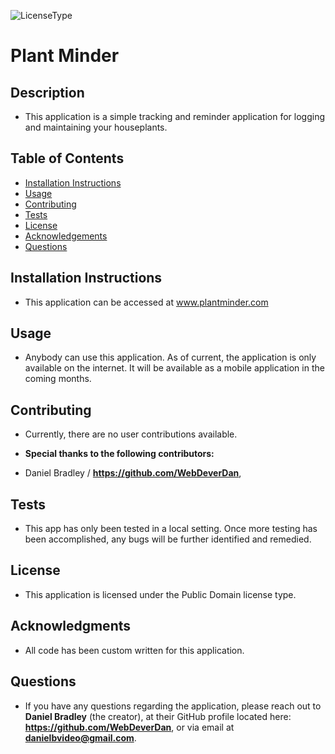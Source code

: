 

  ![LicenseType](https://img.shields.io/badge/License%3A%20-Public%20Domain-green)
  # Plant Minder
  
  ## Description
  
  * This application is a simple tracking and reminder application for logging and maintaining your houseplants.
  
  ## Table of Contents
  
  * [Installation Instructions](#Installation-Instructions)
  * [Usage](#Usage)
  * [Contributing](#Contributing)
  * [Tests](#Tests)
  * [License](#License)
  * [Acknowledgements](#Acknowledgements)
  * [Questions](#Questions)
  
  ## Installation Instructions
  
  * This application can be accessed at www.plantminder.com
  
  ## Usage
  
  * Anybody can use this application. As of current, the application is only available on the internet. It will be available as a mobile application in the coming months.
  
  ## Contributing
  
  * Currently, there are no user contributions available.
  
  * **Special thanks to the following contributors:** 
  * Daniel Bradley / **https://github.com/WebDeverDan**,
  
  ## Tests
  
  * This app has only been tested in a local setting. Once more testing has been accomplished, any bugs will be further identified and remedied.
  
  ## License
  
  * This application is licensed under the Public Domain license type.
  
  ## Acknowledgments
  
  * All code has been custom written for this application.
  
  ## Questions
  * If you have any questions regarding the application, please reach out to **Daniel Bradley** (the creator), at their GitHub profile located here: **https://github.com/WebDeverDan**, or via email at **danielbvideo@gmail.com**.